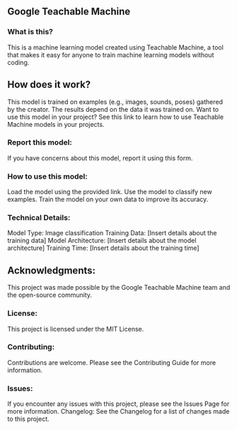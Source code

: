 ## Google Teachable Machine
### What is this?
This is a machine learning model created using Teachable Machine, a tool that makes it easy for anyone to train machine learning models without coding.

## How does it work?
This model is trained on examples (e.g., images, sounds, poses) gathered by the creator. The results depend on the data it was trained on.
Want to use this model in your project?
See this link to learn how to use Teachable Machine models in your projects.

### Report this model:
If you have concerns about this model, report it using this form.

### How to use this model:
Load the model using the provided link.
Use the model to classify new examples.
Train the model on your own data to improve its accuracy.

### Technical Details:
Model Type: Image classification
Training Data: [Insert details about the training data]
Model Architecture: [Insert details about the model architecture]
Training Time: [Insert details about the training time]

## Acknowledgments:
This project was made possible by the Google Teachable Machine team and the open-source community.

### License:
This project is licensed under the MIT License.

### Contributing:
Contributions are welcome. Please see the Contributing Guide for more information.

### Issues:
If you encounter any issues with this project, please see the Issues Page for more information.
Changelog:
See the Changelog for a list of changes made to this project.
